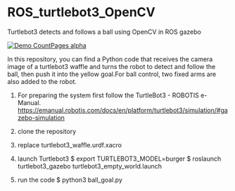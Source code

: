 # ROS_turtlebot3_OpenCV
Turtlebot3 detects and follows a ball using OpenCV in ROS gazebo 

[![Demo CountPages alpha](https://i9.ytimg.com/vi_webp/Rw6ATkORRG8/mq2.webp?sqp=CJTC7pwG-oaymwEmCMACELQB8quKqQMa8AEB-AH-CYACrgWKAgwIABABGEwgZSghMA8=&rs=AOn4CLAFrLijmlC6DwUtfh_2LtCGmXVEEA)](https://youtu.be/Rw6ATkORRG8)



In this repository, you can find a Python code that receives the camera image of a turtlebot3 waffle and turns the robot to detect and follow the ball, then push it into the yellow goal.For ball control, two fixed arms are also added to the robot.

1) For preparing the system first follow the TurtleBot3 - ROBOTIS e-Manual.
https://emanual.robotis.com/docs/en/platform/turtlebot3/simulation/#gazebo-simulation

2) clone the repository
3) replace turtlebot3_waffle.urdf.xacro
4) launch Turtlebot3
    $ export TURTLEBOT3_MODEL=burger
    $ roslaunch turtlebot3_gazebo turtlebot3_empty_world.launch
5) run the code
    $ python3 ball_goal.py
    
    
 



